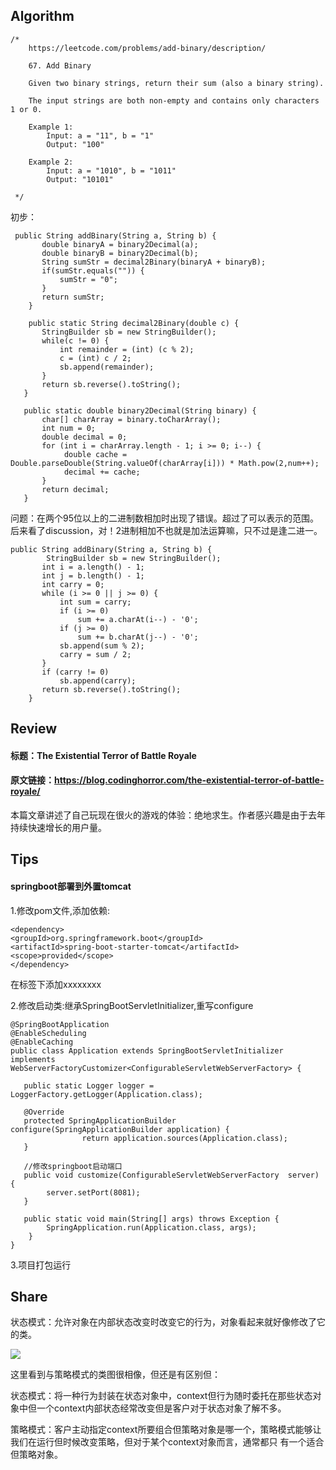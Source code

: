 ## Algorithm ##
````
/*
    https://leetcode.com/problems/add-binary/description/

    67. Add Binary

    Given two binary strings, return their sum (also a binary string).
    
    The input strings are both non-empty and contains only characters 1 or 0.
   
    Example 1:
        Input: a = "11", b = "1"
        Output: "100"
        
    Example 2: 
        Input: a = "1010", b = "1011"
        Output: "10101"
    
 */
 ````

 初步：
 
 ````
  public String addBinary(String a, String b) {
        double binaryA = binary2Decimal(a);
 		double binaryB = binary2Decimal(b);
 		String sumStr = decimal2Binary(binaryA + binaryB);
 		if(sumStr.equals("")) {
 			sumStr = "0";
 		}
 		return sumStr;
     }
     
     public static String decimal2Binary(double c) {
 		StringBuilder sb = new StringBuilder();
 		while(c != 0) {
 			int remainder = (int) (c % 2);
 			c = (int) c / 2;
 			sb.append(remainder);
 		}
 		return sb.reverse().toString();
 	}
 
 	public static double binary2Decimal(String binary) {
 		char[] charArray = binary.toCharArray();
 		int num = 0;
 		double decimal = 0;
 		for (int i = charArray.length - 1; i >= 0; i--) {
 			 double cache = Double.parseDouble(String.valueOf(charArray[i])) * Math.pow(2,num++);
 			 decimal += cache;
 		}
 		return decimal;
 	}
 ````
 
 问题：在两个95位以上的二进制数相加时出现了错误。超过了可以表示的范围。后来看了discussion，对！2进制相加不也就是加法运算嘛，只不过是逢二进一。
 
 ````
 public String addBinary(String a, String b) {
         StringBuilder sb = new StringBuilder();
 		int i = a.length() - 1;
 		int j = b.length() - 1;
 		int carry = 0;
 		while (i >= 0 || j >= 0) {
 			int sum = carry;
 			if (i >= 0)
 				sum += a.charAt(i--) - '0';
 			if (j >= 0)
 				sum += b.charAt(j--) - '0';
 			sb.append(sum % 2); 
 			carry = sum / 2;
 		}
 		if (carry != 0)
 			sb.append(carry);
 		return sb.reverse().toString();
     }
 ````
 

## Review ##

#### 标题：The Existential Terror of Battle Royale

#### 原文链接：https://blog.codinghorror.com/the-existential-terror-of-battle-royale/

本篇文章讲述了自己玩现在很火的游戏的体验：绝地求生。作者感兴趣是由于去年持续快速增长的用户量。

## Tips ##

#### springboot部署到外置tomcat

1.修改pom文件,添加依赖:

````
<dependency>
<groupId>org.springframework.boot</groupId>
<artifactId>spring-boot-starter-tomcat</artifactId>
<scope>provided</scope>
</dependency>
````

在<build>标签下添加<finalName>xxxxxxxx</finalName>

2.修改启动类:继承SpringBootServletInitializer,重写configure

````
@SpringBootApplication
@EnableScheduling
@EnableCaching
public class Application extends SpringBootServletInitializer implements WebServerFactoryCustomizer<ConfigurableServletWebServerFactory> {

   public static Logger logger = LoggerFactory.getLogger(Application.class);
		    
   @Override
   protected SpringApplicationBuilder configure(SpringApplicationBuilder application) {
                return application.sources(Application.class);
   }
		    
   //修改springboot启动端口
   public void customize(ConfigurableServletWebServerFactory  server) {
		server.setPort(8081);
   }

   public static void main(String[] args) throws Exception {
		SpringApplication.run(Application.class, args);
    }		    
}
````

3.项目打包运行
   
## Share ##

状态模式：允许对象在内部状态改变时改变它的行为，对象看起来就好像修改了它的类。

![](https://upload-images.jianshu.io/upload_images/12925832-58e888703474ff57.png?imageMogr2/auto-orient/strip%7CimageView2/2/w/1240)

这里看到与策略模式的类图很相像，但还是有区别但：

  状态模式：将一种行为封装在状态对象中，context但行为随时委托在那些状态对象中但一个context内部状态经常改变但是客户对于状态对象了解不多。
  
  策略模式：客户主动指定context所要组合但策略对象是哪一个，策略模式能够让我们在运行但时候改变策略，但对于某个context对象而言，通常都只
  有一个适合但策略对象。